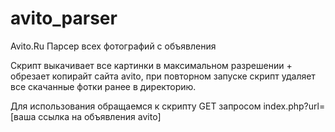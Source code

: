 # avito_parser
Avito.Ru Парсер всех фотографий с объявления

Скрипт выкачивает все картинки в максимальном разрешении + обрезает копирайт сайта avito, при повторном запуске скрипт удаляет все скачанные фотки ранее в директорию.

Для использования обращаемся к скрипту GET запросом index.php?url=[ваша ссылка на объявления avito]
